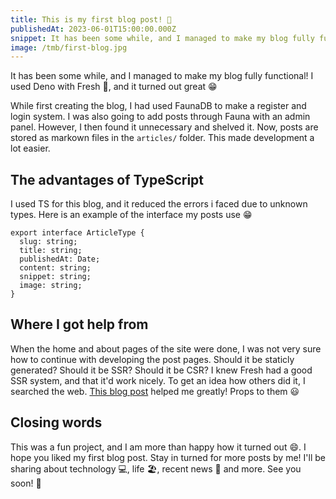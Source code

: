 ```yaml
---
title: This is my first blog post! 🚀
publishedAt: 2023-06-01T15:00:00.000Z
snippet: It has been some while, and I managed to make my blog fully functional! I used Deno with Fresh 🍋, and it turned out great 😁.
image: /tmb/first-blog.jpg
---
```


It has been some while, and I managed to make my blog fully functional!
I used Deno with Fresh 🍋, and it turned out great 😁

While first creating the blog, I had used FaunaDB to make a register and login system.
I was also going to add posts through Fauna with an admin panel. However, I then
found it unnecessary and shelved it. Now, posts are stored as markown files in the `articles/` folder.
This made development a lot easier.

## The advantages of TypeScript
I used TS for this blog, and it reduced the errors i faced due to unknown types. Here is an example
of the interface my posts use 😁

```
export interface ArticleType {
  slug: string;
  title: string;
  publishedAt: Date;
  content: string;
  snippet: string;
  image: string;
}

```

## Where I got help from
When the home and about pages of the site were done, I was not very sure how to continue with
developing the post pages. Should it be staticly generated? Should it be SSR? Should it be CSR?
I knew Fresh had a good SSR system, and that it'd work nicely. To get an idea how others did it,
I searched the web. [This blog post](https://deno.com/blog/build-a-blog-with-fresh) helped me greatly!
Props to them 😃

## Closing words
This was a fun project, and I am more than happy how it turned out 😄. I hope you liked my first
blog post. Stay in turned for more posts by me! I'll be sharing about technology 💻, life 🏖️, recent news 📰 and more.
See you soon! 👋